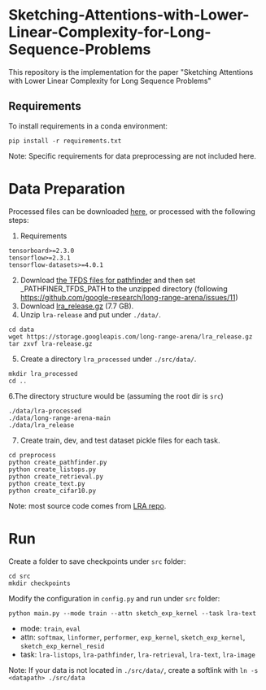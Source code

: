 # Sketching-Attentions-with-Lower-Linear-Complexity-for-Long-Sequence-Problems
This repository is the implementation for the paper "Sketching Attentions with Lower Linear Complexity for Long Sequence Problems"


## Requirements

To install requirements in a conda environment:

```
pip install -r requirements.txt
```

Note: Specific requirements for data preprocessing are not included here.


# Data Preparation

Processed files can be downloaded [here](https://drive.google.com/drive/folders/1rE0SjpeFKPFtgmWWjYCoIMz91UozHWWC?usp=sharing), or processed with the following steps:

1. Requirements

```
tensorboard>=2.3.0
tensorflow>=2.3.1
tensorflow-datasets>=4.0.1
```

2. Download [the TFDS files for pathfinder](https://storage.cloud.google.com/long-range-arena/pathfinder_tfds.gz) and then set _PATHFINER_TFDS_PATH to the unzipped directory (following https://github.com/google-research/long-range-arena/issues/11)
3. Download [lra_release.gz](https://storage.googleapis.com/long-range-arena/lra_release.gz) (7.7 GB).
4. Unzip `lra-release` and put under `./data/`.

```
cd data
wget https://storage.googleapis.com/long-range-arena/lra_release.gz
tar zxvf lra-release.gz 
```

5. Create a directory `lra_processed` under `./src/data/`.

```
mkdir lra_processed
cd ..
```

6.The directory structure would be (assuming the root dir is `src`)

```
./data/lra-processed
./data/long-range-arena-main
./data/lra_release
```

7. Create train, dev, and test dataset pickle files for each task.

```
cd preprocess
python create_pathfinder.py
python create_listops.py
python create_retrieval.py
python create_text.py
python create_cifar10.py
```

Note: most source code comes from [LRA repo](https://github.com/google-research/long-range-arena).



# Run 

Create a folder to save checkpoints under `src` folder: 

```
cd src
mkdir checkpoints
```

Modify the configuration in `config.py` and run under `src` folder:

```
python main.py --mode train --attn sketch_exp_kernel --task lra-text
```

- mode: `train`, `eval`
- attn: `softmax`, `linformer`, `performer`, `exp_kernel`, `sketch_exp_kernel`, `sketch_exp_kernel_resid`
- task: `lra-listops`, `lra-pathfinder`, `lra-retrieval`, `lra-text`, `lra-image`


Note: If your data is not located in `./src/data/`, create a softlink with `ln -s <datapath> ./src/data`

